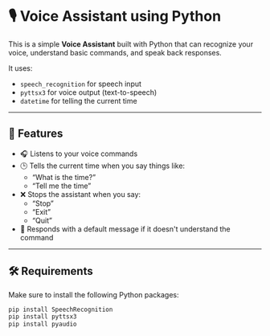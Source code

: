 # 🎙️ Voice Assistant using Python

This is a simple **Voice Assistant** built with Python that can recognize your voice, understand basic commands, and speak back responses.

It uses:
- `speech_recognition` for speech input
- `pyttsx3` for voice output (text-to-speech)
- `datetime` for telling the current time

---

## 🚀 Features

- 🎧 Listens to your voice commands
- 🕒 Tells the current time when you say things like:
  - “What is the time?”
  - “Tell me the time”
- ❌ Stops the assistant when you say:
  - “Stop”
  - “Exit”
  - “Quit”
- 🤖 Responds with a default message if it doesn't understand the command

---

## 🛠️ Requirements

Make sure to install the following Python packages:

```bash
pip install SpeechRecognition
pip install pyttsx3
pip install pyaudio
